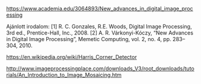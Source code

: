 

https://www.academia.edu/3064893/New_advances_in_digital_image_processing





Ajánlott irodalom:
[1] R. C. Gonzales, R.E. Woods, Digital Image Processing, 3rd ed., Prentice-Hall, Inc., 2008.
[2] A. R. Várkonyi-Kóczy, “New Advances in Digital Image Processing”, Memetic Computing,
vol. 2, no. 4, pp. 283–304, 2010. 



https://en.wikipedia.org/wiki/Harris_Corner_Detector

http://www.imageprocessingplace.com/downloads_V3/root_downloads/tutorials/An_Introduction_to_Image_Mosaicing.htm


